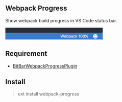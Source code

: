## Webpack Progress

Show webpack build progress in VS Code status bar.

![](images/progress.png)

## Requirement

- [BitBarWebpackProgressPlugin](https://github.com/wk-j/bitbar-webpack-progress-plugin)

## Install

> ext install webpack-progress